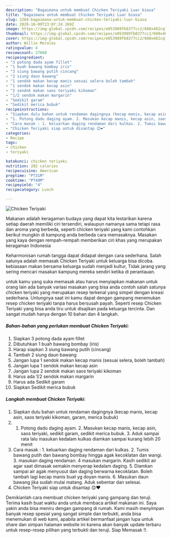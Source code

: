 ```yaml
---
description: "Bagaimana untuk membuat Chicken Teriyaki Luar biasa"
title: "Bagaimana untuk membuat Chicken Teriyaki Luar biasa"
slug: 2284-bagaimana-untuk-membuat-chicken-teriyaki-luar-biasa
date: 2020-10-09T23:07:24.269Z
image: https://img-global.cpcdn.com/recipes/e053989fb8377cc2/680x482cq70/chicken-teriyaki-foto-resep-utama.jpg
thumbnail: https://img-global.cpcdn.com/recipes/e053989fb8377cc2/680x482cq70/chicken-teriyaki-foto-resep-utama.jpg
cover: https://img-global.cpcdn.com/recipes/e053989fb8377cc2/680x482cq70/chicken-teriyaki-foto-resep-utama.jpg
author: Willie Morales
ratingvalue: 4
reviewcount: 27668
recipeingredient:
- "3 potong dada ayam fillet"
- "1 buah bawang bombay iris"
- "3 siung bawang putih cincang"
- "2 siung daun bawang"
- "1 sendok makan kecap manis sesuai selera boleh tambah"
- "1 sendok makan kecap asin"
- "2 sendok makan saos teriyaki kikoman"
- "1/2 sendok makan margarin"
- "Sedikit garam"
- "Sedikit merica bubuk"
recipeinstructions:
- "Siapkan dulu bahan untuk rendaman dagingnya (kecap manis, kecap asin, saos teriyaki kikoman, garam, merica bubuk)"
- "1. Potong dadu daging ayam. 2. Masukan kecap manis, kecap asin, saos teriyaki, sedikit garam, sedikit merica bubuk. 3. Aduk sampai rata lalu masukan kedalam kulkas diamkan sampai kurang lebih 20 menit"
- "Cara masak : 1. keluarkan daging rendaman dari kulkas. 2. Tumis bawang putih dan bawang bombay hingga agak kecoklatan dan wangi. 3. masukan daging rendaman. 4 masukan margarin. Kasih sedikit air agar saat dimasak semakin menyerap kedalam daging. 5. Diamkan sampai air agak menyusut dan daging berwarna kecoklatan. Boleh tambah lagi kecap manis buat yg doyan manis. 6. Masukan daun bawang jika sudah mulai matang. Aduk sebentar dan selesai."
- "Chicken Teriyaki siap untuk disantap 😊❤"
categories:
- Recipe
tags:
- chicken
- teriyaki

katakunci: chicken teriyaki 
nutrition: 202 calories
recipecuisine: American
preptime: "PT31M"
cooktime: "PT40M"
recipeyield: "4"
recipecategory: Lunch

---
```



![Chicken Teriyaki](https://img-global.cpcdn.com/recipes/e053989fb8377cc2/680x482cq70/chicken-teriyaki-foto-resep-utama.jpg)

Makanan adalah keragaman budaya yang dapat kita lestarikan karena setiap daerah memiliki ciri tersendiri, walaupun namanya sama tetapi rasa dan aroma yang berbeda, seperti chicken teriyaki yang kami contohkan berikut mungkin di kampung anda berbeda cara memasaknya. Masakan yang kaya dengan rempah-rempah memberikan ciri khas yang merupakan keragaman Indonesia

Keharmonisan rumah tangga dapat didapat dengan cara sederhana. Salah satunya adalah memasak Chicken Teriyaki untuk keluarga bisa dicoba. kebiasaan makan bersama keluarga sudah menjadi kultur, Tidak jarang yang sering mencari masakan kampung mereka sendiri ketika di perantauan.



untuk kamu yang suka memasak atau harus menyiapkan makanan untuk orang lain ada banyak variasi masakan yang bisa anda contoh salah satunya chicken teriyaki yang merupakan resep terkenal yang simpel dengan kreasi sederhana. Untungnya saat ini kamu dapat dengan gampang menemukan resep chicken teriyaki tanpa harus bersusah payah.
Seperti resep Chicken Teriyaki yang bisa anda tiru untuk disajikan pada keluarga tercinta. Dan sangat mudah hanya dengan 10 bahan dan 4 langkah.


<!--inarticleads1-->

##### Bahan-bahan yang perlukan membuat Chicken Teriyaki:

1. Siapkan 3 potong dada ayam fillet
1. Dibutuhkan 1 buah bawang bombay (iris)
1. Harap siapkan 3 siung bawang putih (cincang)
1. Tambah 2 siung daun bawang
1. Jangan lupa 1 sendok makan kecap manis (sesuai selera, boleh tambah)
1. Jangan lupa 1 sendok makan kecap asin
1. Jangan lupa 2 sendok makan saos teriyaki kikoman
1. Harus ada 1/2 sendok makan margarin
1. Harus ada Sedikit garam
1. Siapkan Sedikit merica bubuk




<!--inarticleads2-->

##### Langkah membuat  Chicken Teriyaki:

1. Siapkan dulu bahan untuk rendaman dagingnya (kecap manis, kecap asin, saos teriyaki kikoman, garam, merica bubuk)
1. 1. Potong dadu daging ayam. 2. Masukan kecap manis, kecap asin, saos teriyaki, sedikit garam, sedikit merica bubuk. 3. Aduk sampai rata lalu masukan kedalam kulkas diamkan sampai kurang lebih 20 menit
1. Cara masak : 1. keluarkan daging rendaman dari kulkas. 2. Tumis bawang putih dan bawang bombay hingga agak kecoklatan dan wangi. 3. masukan daging rendaman. 4 masukan margarin. Kasih sedikit air agar saat dimasak semakin menyerap kedalam daging. 5. Diamkan sampai air agak menyusut dan daging berwarna kecoklatan. Boleh tambah lagi kecap manis buat yg doyan manis. 6. Masukan daun bawang jika sudah mulai matang. Aduk sebentar dan selesai.
1. Chicken Teriyaki siap untuk disantap 😊❤




Demikianlah cara membuat chicken teriyaki yang gampang dan teruji. Terima kasih buat waktu anda untuk membaca artikel makanan ini. Saya yakin anda bisa meniru dengan gampang di rumah. Kami masih menyimpan banyak resep spesial yang sangat simple dan terbukti, anda bisa menemukan di web kami, apabila artikel bermanfaat jangan lupa untuk share dan simpan halaman website ini karena akan banyak update terbaru untuk resep-resep pilihan yang terbukti dan teruji. Siap Memasak !!. 
